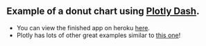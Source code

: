 ## Example of a donut chart using [Plotly Dash](https://plot.ly/dash).

* You can view the finished app on heroku [here](https://data-table-beer-example.herokuapp.com/).
* Plotly has lots of other great examples similar to [this one](https://dash.plot.ly/datatable)!
